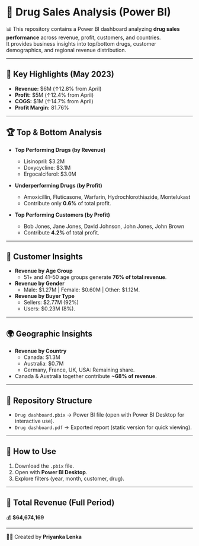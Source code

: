 
# 💊 Drug Sales Analysis (Power BI)

📊 This repository contains a Power BI dashboard analyzing **drug sales performance** across revenue, profit, customers, and countries.  
It provides business insights into top/bottom drugs, customer demographics, and regional revenue distribution.  

---

## 🚀 Key Highlights (May 2023)
- **Revenue:** $6M (↑12.8% from April)  
- **Profit:** $5M (↑12.4% from April)  
- **COGS:** $1M (↑14.7% from April)  
- **Profit Margin:** 81.76%  

---

## 🏆 Top & Bottom Analysis
- **Top Performing Drugs (by Revenue)**  
  - Lisinopril: $3.2M  
  - Doxycycline: $3.1M  
  - Ergocalciferol: $3.0M  

- **Underperforming Drugs (by Profit)**  
  - Amoxicillin, Fluticasone, Warfarin, Hydrochlorothiazide, Montelukast  
  - Contribute only **0.6%** of total profit.  

- **Top Performing Customers (by Profit)**  
  - Bob Jones, Jane Jones, David Johnson, John Jones, John Brown  
  - Contribute **4.2%** of total profit.  

---

## 👥 Customer Insights
- **Revenue by Age Group**  
  - 51+ and 41–50 age groups generate **76% of total revenue**.  
- **Revenue by Gender**  
  - Male: $1.27M | Female: $0.60M | Other: $1.12M.  
- **Revenue by Buyer Type**  
  - Sellers: $2.77M (92%)  
  - Users: $0.23M (8%).  

---

## 🌍 Geographic Insights
- **Revenue by Country**  
  - Canada: $1.3M  
  - Australia: $0.7M  
  - Germany, France, UK, USA: Remaining share.  
- Canada & Australia together contribute **~68% of revenue**.  

---

## 📂 Repository Structure
- `Drug dashboard.pbix` → Power BI file (open with Power BI Desktop for interactive use).  
- `Drug dashboard.pdf` → Exported report (static version for quick viewing).  

---

## 🔧 How to Use
1. Download the `.pbix` file.  
2. Open with **Power BI Desktop**.  
3. Explore filters (year, month, customer, drug).  

---

## 📌 Total Revenue (Full Period)
💰 **$64,674,169**  

---

👩‍💻 Created by **Priyanka Lenka**  
